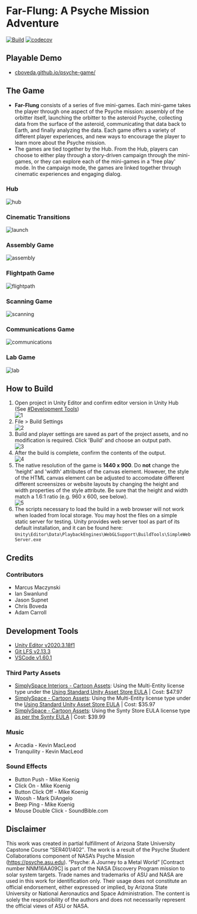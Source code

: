 # Far-Flung: A Psyche Mission Adventure

[![Build](https://github.com/cboveda/psyche-game/actions/workflows/main.yml/badge.svg)](https://github.com/cboveda/psyche-game/actions/workflows/main.yml)
[![codecov](https://codecov.io/gh/cboveda/psyche-game/branch/dev/graph/badge.svg?token=VODBNEAIG3)](https://codecov.io/gh/cboveda/psyche-game)

## Playable Demo

- [cboveda.github.io/psyche-game/](https://cboveda.github.io/psyche-game/)

## The Game

- **Far-Flung** consists of a series of five mini-games. Each mini-game takes the player through one aspect of the Psyche mission: assembly of the orbitter itself, launching the orbitter to the asteroid Psyche, collecting data from the surface of the asteroid, communicating that data back to Earth, and finally analyzing the data. Each game offers a variety of different player experiences, and new ways to encourage the player to learn more about the Psyche mission.
- The games are tied together by the Hub. From the Hub, players can choose to either play through a story-driven campaign through the mini-games, or they can explore each of the mini-games in a 'free play' mode. In the campaign mode, the games are linked together through cinematic experiences and engaging dialog. 

### Hub

![hub](/img/demo1.gif)

### Cinematic Transitions

![launch](/img/demo3.gif)

### Assembly Game

![assembly](/img/demo2.gif)

### Flightpath Game

![flightpath](/img/demo4.gif)

### Scanning Game

![scanning](/img/demo5.gif)

### Communications Game

![communications](/img/demo6.gif)

### Lab Game

![lab](/img/demo7.gif)

## How to Build

1) Open project in Unity Editor and confirm editor version in Unity Hub (See [#Development Tools](#development-tools))  
   ![1](/img/1.png)
2) File > Build Settings   
   ![2](/img/2.png)
3) Build and player settings are saved as part of the project assets, and no modification is required. Click 'Build' and choose an output path.  
   ![3](/img/3.png)  
4) After the build is complete, confirm the contents of the output.  
   ![4](/img/4.png)  
5) The native resolution of the game is **1440 x 900**. Do **not** change the 'height' and 'width' attributes of the canvas element. However, the style of the HTML canvas element can be adjusted to accomodate different different screensizes or website layouts by changing the height and width properties of the style attribute. Be sure that the height and width match a 1.6:1 ratio (e.g. 960 x 600, see below).  
   ![5](/img/5.png)  
6) The scripts necessary to load the build in a web browser will not work when loaded from local storage. You may host the files on a simple static server for testing. Unity provides web server tool as part of its default installation, and it can be found here: `Unity\Editor\Data\PlaybackEngines\WebGLSupport\BuildTools\SimpleWebServer.exe`

## Credits

### Contributors

- Marcus Maczynski
- Ian Swanlund
- Jason Supnet
- Chris Boveda
- Adam Carroll

## Development Tools

-  [Unity Editor v2020.3.18f1](https://unity3d.com/unity/qa/lts-releases)
-  [Git LFS v2.13.3](https://git-lfs.github.com/)
-  [VSCode v1.60.1](https://code.visualstudio.com/)

### Third Party Assets

-  [SimplySpace Interiors - Cartoon Assets](https://assetstore.unity.com/packages/3d/environments/sci-fi/simple-space-interiors-cartoon-assets-87964): Using the Multi-Entity license type under the [Using Standard Unity Asset Store EULA](https://unity3d.com/legal/as_terms?_gl=1*19fell3*_gcl_aw*R0NMLjE2MzQ0MDI3NzcuQ2p3S0NBanc4S21MQmhCOEVpd0FRYnFOb0lmX3VidkZTMmtSS3AxY25BMUFacUdjRl83NmRraEhyTjJlYi1pS2F1aS03U3lfV3c3MFNSb0NVRU1RQXZEX0J3RQ..&_ga=2.107343298.1186192561.1634328229-1057728314.1629309491&_gac=1.61557726.1634402777.CjwKCAjw8KmLBhB8EiwAQbqNoIf_ubvFS2kRKp1cnA1AZqGcF_76dkhHrN2eb-iKaui-7Sy_Ww70SRoCUEMQAvD_BwE) | Cost: $47.97
-  [SimplySpace - Cartoon Assets](https://assetstore.unity.com/packages/3d/vehicles/space/simple-space-cartoon-assets-82496): Using the Multi-Entity license type under the [Using Standard Unity Asset Store EULA](https://unity3d.com/legal/as_terms?_gl=1*19fell3*_gcl_aw*R0NMLjE2MzQ0MDI3NzcuQ2p3S0NBanc4S21MQmhCOEVpd0FRYnFOb0lmX3VidkZTMmtSS3AxY25BMUFacUdjRl83NmRraEhyTjJlYi1pS2F1aS03U3lfV3c3MFNSb0NVRU1RQXZEX0J3RQ..&_ga=2.107343298.1186192561.1634328229-1057728314.1629309491&_gac=1.61557726.1634402777.CjwKCAjw8KmLBhB8EiwAQbqNoIf_ubvFS2kRKp1cnA1AZqGcF_76dkhHrN2eb-iKaui-7Sy_Ww70SRoCUEMQAvD_BwE) | Cost: $35.97
-  [SimplySpace - Cartoon Assets](https://syntystore.com/products/polygon-office-pack): Using the Synty Store EULA license type [as per the Synty EULA](https://syntystore.com/pages/end-user-licence-agreement) | Cost: $39.99

### Music
  
- Arcadia - Kevin MacLeod
- Tranquility - Kevin MacLeod
  
### Sound Effects

- Button Push - Mike Koenig
- Click On - Mike Koenig
- Button Click Off - Mike Koenig
- Woosh - Mark DiAngelo
- Beep Ping - Mike Koenig
- Mouse Double Click - SoundBible.com

## Disclaimer

This work was created in partial fulfillment of Arizona State University Capstone Course “SER401/402″. The work is a result of the Psyche Student Collaborations component of NASA’s Psyche Mission (https://psyche.asu.edu). “Psyche: A Journey to a Metal World” [Contract number NNM16AA09C] is part of the NASA Discovery Program mission to solar system targets. Trade names and trademarks of ASU and NASA are used in this work for identification only. Their usage does not constitute an official endorsement, either expressed or implied, by Arizona State University or National Aeronautics and Space Administration. The content is solely the responsibility of the authors and does not necessarily represent the official views of ASU or NASA.


